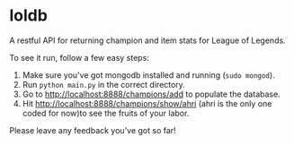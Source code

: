 loldb
=====

A restful API for returning champion and item stats for League of Legends.

To see it run, follow a few easy steps:

1. Make sure you've got mongodb installed and running (`sudo mongod`).
2. Run `python main.py` in the correct directory.
3. Go to [http://localhost:8888/champions/add](localhost/champions/add) to populate the database.
4. Hit [http://localhost:8888/champions/show/ahri](localhost/champions/show/ahri) (ahri is the only one coded for now)to see the fruits of your labor.

Please leave any feedback you've got so far!